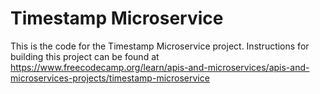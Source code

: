 # Timestamp Microservice

This is the code for the Timestamp Microservice project. Instructions for building this project can be found at https://www.freecodecamp.org/learn/apis-and-microservices/apis-and-microservices-projects/timestamp-microservice
